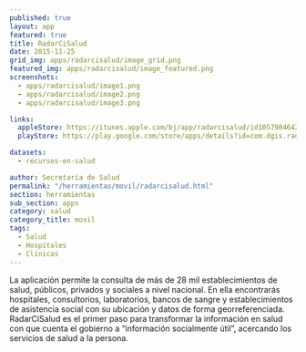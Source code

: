 ```yaml
---
published: true
layout: app
featured: true
title: RadarCiSalud
date: 2015-11-25
grid_img: apps/radarcisalud/image_grid.png
featured_img: apps/radarcisalud/image_featured.png
screenshots:
  - apps/radarcisalud/image1.png
  - apps/radarcisalud/image2.png
  - apps/radarcisalud/image3.png

links:
  appleStore: https://itunes.apple.com/bj/app/radarcisalud/id1057984642?mt=8
  playStore: https://play.google.com/store/apps/details?id=com.dgis.radarcisalud&hl=es

datasets:
  - recursos-en-salud

author: Secretaría de Salud
permalink: "/herramientas/movil/radarcisalud.html"
section: herramientas
sub_section: apps
category: salud
category_title: movil
tags:
  - Salud
  - Hospitales
  - Clínicas
---
```


La aplicación permite la consulta de más de 28 mil establecimientos de salud, públicos, privados y sociales a nivel nacional.  En ella encontrarás hospitales, consultorios, laboratorios, bancos de sangre y establecimientos de asistencia social con su ubicación y datos de forma georreferenciada. RadarCiSalud es el primer paso para transformar la información en salud con que cuenta el gobierno a “información socialmente útil”, acercando los servicios de salud a la persona.
